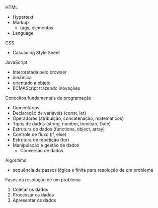 HTML
- Hypertext
- Markup
  - tags, elementos
- Language

CSS
- Cascading Style Sheet

JavaScript
- Interpretada pelo browser
- dinâmica
- orientado a objeto
- ECMAScript trazendo inovações

Conceitos fundamentais de programação

- Comentários
- Declaração de variáveis (const, let)
- Operadores (atribuição, concatenação, matemáticos)
- Tipos de dados (string, number, boolean, Date)
- Estrutura de dados (functions, object, array)
- Controle de fluxo (if, else)
- Estrutura de repetição (for)
- Manipulação e gestão de dados 
    - Conversão de dados 

Algoritimo
- sequência de passos lógica e finita para resolução de um problema

Fases da resolução de um problema
01. Coletar os dados
02. Processar os dados
03. Apresentar os dados
